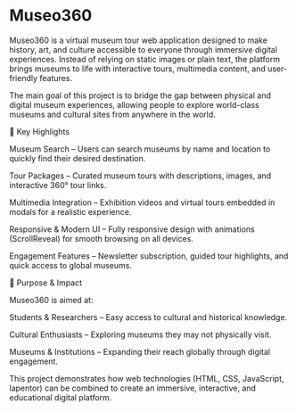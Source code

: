 # Museo360
Museo360 is a virtual museum tour web application designed to make history, art, and culture accessible to everyone through immersive digital experiences. Instead of relying on static images or plain text, the platform brings museums to life with interactive tours, multimedia content, and user-friendly features.

The main goal of this project is to bridge the gap between physical and digital museum experiences, allowing people to explore world-class museums and cultural sites from anywhere in the world.

🔹 Key Highlights

Museum Search – Users can search museums by name and location to quickly find their desired destination.

Tour Packages – Curated museum tours with descriptions, images, and interactive 360° tour links.

Multimedia Integration – Exhibition videos and virtual tours embedded in modals for a realistic experience.

Responsive & Modern UI – Fully responsive design with animations (ScrollReveal) for smooth browsing on all devices.

Engagement Features – Newsletter subscription, guided tour highlights, and quick access to global museums.

🔹 Purpose & Impact

Museo360 is aimed at:

Students & Researchers – Easy access to cultural and historical knowledge.

Cultural Enthusiasts – Exploring museums they may not physically visit.

Museums & Institutions – Expanding their reach globally through digital engagement.

This project demonstrates how web technologies (HTML, CSS, JavaScript, lapentor) can be combined to create an immersive, interactive, and educational digital platform.
